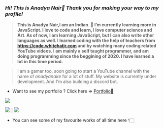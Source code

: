 ### *Hi! This is Anadya Nair🌈 Thank you for making your way to my profile!*
> **This is Anadya Nair,I am an Indian.
> 🌱 I’m currently learning more in JavaScript.
> I love to code and learn, I love computer science and Art. As of now, I am learning JavaScript, but I can also write other languages as well.
> I learned coding with the help of teachers from **https://code.whitehatjr.com** and by watching many coding related YouTube videos.
> I am mainly a self taught programmer, and am doing programming since the beggining of 2020. I have learned a lot in this time period.**

> I am a gamer too, soon going to start a YouTube channel with the name of *anadyanaire* for a lot of stuff. My website is currently under development. And I'm also building a discord bot.

* Want to see my portfolio ? Click here => [Portfolio🎉](https://anadyanair.whjr.site)

<img src = "https://github-readme-stats.vercel.app/api?username=AnadyaNair&&show_icons=true&title_color=ffffff&icon_color=bb2acf&text_color=daf7dc&bg_color=151515">

<img src = "https://img.shields.io/github/followers/AnadyaNair?style=social"> | <img src = "https://img.shields.io/badge/Official%20Anadya%20Nair%20github%20page-%E2%9C%94-green">

* You can see some of my favourite works of all time here 👇🏻
<!--
**AnadyaNair/AnadyaNair** is a ✨ _special_ ✨ repository because its `README.md` (this file) appears on your GitHub profile.
